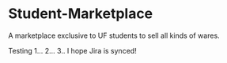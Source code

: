 # Student-Marketplace
A marketplace exclusive to UF students to sell all kinds of wares.

Testing 1... 2... 3.. I hope Jira is synced!